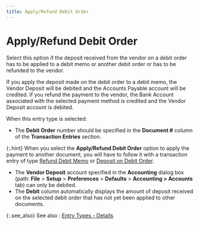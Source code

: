 ```yaml
---
title: Apply/Refund Debit Order
---
```


# Apply/Refund Debit Order


Select this option if the deposit received from the vendor on a debit  order has to be applied to a debit memo or another debit order or has  to be refunded to the vendor.<font style="color: #ff0000;" color="#FF0000"> </font>


If you apply the deposit made on the debit order to a debit memo, the  Vendor Deposit will be debited and the Accounts Payable account will be  credited. If you refund the payment to the vendor, the Bank Account associated  with the selected payment method is credited and the Vendor Deposit account  is debited.


When this entry type is selected:

- The **Debit 
 Order** number should be specified in the **Document 
 #** column of the **Transaction Entries**  section.



{:.hint}
When you select the **Apply/Refund 
 Debit Order** option to apply the payment to another document, you  will have to follow it with a transaction entry of type [Refund  Debit Memo]({{site.acc_baseurl}}/misc/refund_debit_memo_entry_type_pmtjrnl.html)<font style="color: #008000;" color="#008000"> </font>or [Deposit  on Debit Order]({{site.acc_baseurl}}/misc/deposit_on_debit_order_entry_types_payment_journals.html).

- The **Vendor 
 Deposit** account specified in the **Accounting**  dialog box (path: **File** > **Setup** > **Preferences**  > **Defaults** > **Accounting 
 &gt; Accounts** tab) can only be debited.
- The **Debit** column automatically displays the amount of deposit received  on the selected debit order that has not yet been applied to other documents.



{:.see_also}
See also
: [Entry Types -  Details]({{site.acc_baseurl}}/vendor-payments-and-refunds/payment-jrnl-dtls/transaction-entries/entry_types_details.html)
